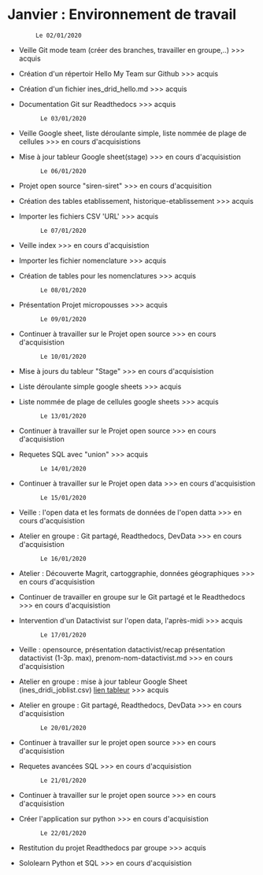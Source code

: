Janvier : Environnement de travail
===================================

            Le 02/01/2020


- Veille Git mode team (créer des branches, travailler en groupe,..)			>>> acquis
- Création d'un répertoir Hello My Team sur Github								>>> acquis
- Création d'un fichier ines_drid_hello.md									    >>> acquis
- Documentation Git sur Readthedocs                                             >>> acquis


            Le 03/01/2020

- Veille Google sheet, liste déroulante simple, liste nommée de plage de cellules  >>> en cours d'acquisistions
- Mise à jour tableur Google sheet(stage)       >>> en cours d'acquisistion


            Le 06/01/2020

- Projet open source "siren-siret"                                              >>> en cours d'acquisition
- Création des tables etablissement, historique-etablissement                   >>> acquis
- Importer les fichiers CSV 'URL'                                               >>> acquis


            Le 07/01/2020

- Veille index                                                                  >>> en cours d'acquisistion 
- Importer les fichier nomenclature                                             >>> acquis
- Création de tables pour les nomenclatures                                     >>> acquis

            
            Le 08/01/2020

- Présentation Projet micropousses                                              >>> acquis


            Le 09/01/2020

- Continuer à travailler sur le Projet open source                              >>> en cours d'acquisistion


            Le 10/01/2020

- Mise à jours du tableur "Stage"                                              >>> en cours d'acquisistion
- Liste déroulante simple google sheets                                        >>> acquis
- Liste nommée de plage de cellules google sheets                              >>> acquis


            Le 13/01/2020

- Continuer à travailler sur le Projet open source                             >>> en cours d'acquisistion
- Requetes SQL avec "union"                                                    >>> acquis


            Le 14/01/2020

- Continuer à travailler sur le Projet open data                               >>> en cours d'acquisistion


            Le 15/01/2020

- Veille : l'open data et les formats de données de l'open datta               >>> en cours d'acquisistion
- Atelier en groupe : Git partagé, Readthedocs, DevData                        >>> en cours d'acquisistion


            Le 16/01/2020

- Atelier : Découverte Magrit, cartoggraphie, données géographiques             >>> en cours d'acquisistion
- Continuer de travailler en groupe sur le Git partagé et le Readthedocs        >>> en cours d'acquisistion
- Intervention d'un Datactivist sur l'open data, l'après-midi                   >>> acquis 


            Le 17/01/2020

- Veille : opensource, présentation datactivist/recap présentation datactivist (1-3p. max), prenom-nom-datactivist.md >>> en cours d'acquisistion
- Atelier en groupe : mise à jour tableur Google Sheet (ines_dridi_joblist.csv) [lien tableur](https://docs.google.com/spreadsheets/d/1WYFz4Hbove46EdApUaoQsSlqJXPa9drf11udaCgxp3A/edit#gid=1762547584) >>> acquis
- Atelier en groupe : Git partagé, Readthedocs, DevData >>> en cours d'acquisistion


            Le 20/01/2020

- Continuer à travailler sur le projet open source                          >>> en cours d'acquisistion
- Requetes avancées SQL                                                     >>> en cours d'acquisistion


            Le 21/01/2020

- Continuer à travailler sur le projet open source                          >>> en cours d'acquisistion
- Créer l'application sur python                                            >>> en cours d'acquisistion
 

            Le 22/01/2020

- Restitution du projet Readthedocs par groupe                              >>> acquis
- Sololearn  Python et SQL                                                  >>> en cours d'acquisistion


